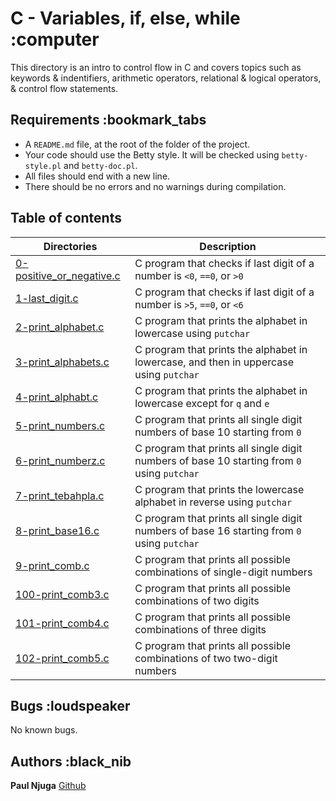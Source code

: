 # C - Variables, if, else, while :computer

This directory is an intro to control flow in C and covers topics such as keywords & indentifiers, arithmetic operators, relational & logical operators, & control flow statements.

## Requirements :bookmark_tabs

* A ```README.md``` file, at the root of the folder of the project.
* Your code should use the Betty style. It will be checked using ```betty-style.pl``` and ```betty-doc.pl```.
* All files should end with a new line.
* There should be no errors and no warnings during compilation.

## Table of contents

Directories | Description
----------- | -----------
[0-positive_or_negative.c](./0-positive_or_negative.c) | C program that checks if last digit of a number is ```<0```, ```==0```, or ```>0```
[1-last_digit.c](./1-last_digit.c) | C program that checks if last digit of a number is ```>5```, ```==0```, or ```<6```
[2-print_alphabet.c](./2-print_alphabet.c) | C program that prints the alphabet in lowercase using ```putchar```
[3-print_alphabets.c](./3-print_alphabets.c) | C program that prints the alphabet in lowercase, and then in uppercase using ```putchar```
[4-print_alphabt.c](./4-print_alphabt.c) | C program that prints the alphabet in lowercase except for ```q``` and ```e```
[5-print_numbers.c](./5-print_numbers.c) | C program that prints all single digit numbers of base 10 starting from ```0```
[6-print_numberz.c](./6-print_numberz.c) | C program that prints all single digit numbers of base 10 starting from ```0``` using ```putchar```
[7-print_tebahpla.c](./7-print_tebahpla.c) | C program that prints the lowercase alphabet in reverse using ```putchar```
[8-print_base16.c](./8-print_base16.c) | C program that prints all single digit numbers of base 16 starting from ```0``` using ```putchar```
[9-print_comb.c](./9-print_comb.c) | C program that prints all possible combinations of single-digit numbers
[100-print_comb3.c](./100-print_comb3.c) | C program that prints all possible combinations of two digits
[101-print_comb4.c](./101-print_comb4.c) | C program that prints all possible combinations of three digits
[102-print_comb5.c](./102-print_comb5.c) | C program that prints all possible combinations of two two-digit numbers

## Bugs :loudspeaker

No known bugs.

## Authors :black_nib

**Paul Njuga** [Github](https://github.com/Paul-Njuga)
